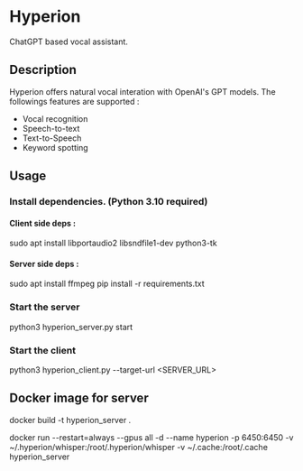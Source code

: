 # Hyperion 

ChatGPT based vocal assistant.

## Description

Hyperion offers natural vocal interation with OpenAI's GPT models.
The followings features are supported :
- Vocal recognition
- Speech-to-text
- Text-to-Speech
- Keyword spotting

## Usage

### Install dependencies. (Python 3.10 required)
#### Client side deps :
sudo apt install libportaudio2 libsndfile1-dev python3-tk
#### Server side deps : 
sudo apt install ffmpeg
pip install -r requirements.txt
### Start the server
python3 hyperion_server.py start
### Start the client
python3 hyperion_client.py --target-url <SERVER_URL>
## Docker image for server
docker build -t hyperion_server .

docker run --restart=always --gpus all -d --name hyperion -p 6450:6450 -v ~/.hyperion/whisper:/root/.hyperion/whisper -v ~/.cache:/root/.cache hyperion_server